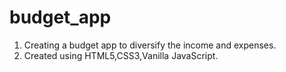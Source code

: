 # budget_app

1. Creating a budget app to diversify the income and expenses.
2. Created using HTML5,CSS3,Vanilla JavaScript.
